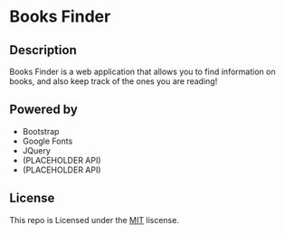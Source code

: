 # Books Finder

## Description
Books Finder is a web application that allows you to find information on books, and also keep track of the ones you are reading!

## Powered by 
- Bootstrap
- Google Fonts
- JQuery
- (PLACEHOLDER API)
- (PLACEHOLDER API)

## License
This repo is Licensed under the [MIT](LICENSE) liscense.
